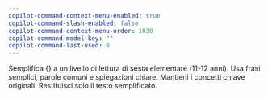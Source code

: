 ```yaml
---
copilot-command-context-menu-enabled: true
copilot-command-slash-enabled: false
copilot-command-context-menu-order: 1030
copilot-command-model-key: ""
copilot-command-last-used: 0
---
```

Semplifica {} a un livello di lettura di sesta elementare (11-12 anni). Usa frasi semplici, parole comuni e spiegazioni chiare. Mantieni i concetti chiave originali. Restituisci solo il testo semplificato.